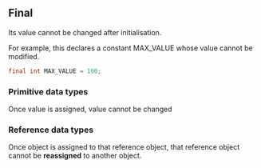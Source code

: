 ## Final
Its value cannot be changed after initialisation. 

For example, this declares a constant MAX_VALUE whose value cannot be modified.
```java
final int MAX_VALUE = 100; 
```

### Primitive data types
Once value is assigned, value cannot be changed

### Reference data types
Once object is assigned to that reference object, that reference object cannot be **reassigned** to another object. 
